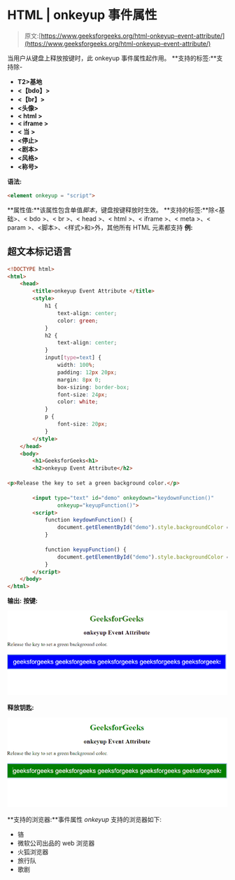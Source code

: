 # HTML | onkeyup 事件属性

> 原文:[https://www.geeksforgeeks.org/html-onkeyup-event-attribute/](https://www.geeksforgeeks.org/html-onkeyup-event-attribute/)

当用户从键盘上释放按键时，此 onkeyup 事件属性起作用。
**支持的标签:**支持除-

*   **T2>基地**
*   **<【bdo】>**
*   **<【br】>**
*   **<头像>**
*   **< html >**
*   **< iframe >**
*   **< 当 >**
*   **<停止>**
*   **<剧本>**
*   **<风格>**
*   **<称号>**

**语法:**

```html
<element onkeyup = "script">
```

**属性值:**该属性包含单值*脚本*，键盘按键释放时生效。
**支持的标签:**除<基础>、< bdo >、< br >、< head >、< html >、< iframe >、< meta >、< param >、<脚本>、<样式>和>外，其他所有 HTML 元素都支持
**例:**

## 超文本标记语言

```html
<!DOCTYPE html>
<html>
    <head>
        <title>onkeyup Event Attribute </title>
        <style>
            h1 {
                text-align: center;
                color: green;
            }
            h2 {
                text-align: center;
            }
            input[type=text] {
                width: 100%;
                padding: 12px 20px;
                margin: 8px 0;
                box-sizing: border-box;
                font-size: 24px;
                color: white;
            }
            p {
                font-size: 20px;
            }
        </style>
    </head>
    <body>
        <h1>GeeksforGeeks<h1>
        <h2>onkeyup Event Attribute</h2>

<p>Release the key to set a green background color.</p>

        <input type="text" id="demo" onkeydown="keydownFunction()"
                onkeyup="keyupFunction()">
        <script>
            function keydownFunction() {
                document.getElementById("demo").style.backgroundColor = "blue";
            }

            function keyupFunction() {
                document.getElementById("demo").style.backgroundColor = "green";
            }
        </script>
    </body>
</html>                   
```

**输出:**
**按键:**

![onkeyup](img/59647a38a162a664c7b92d10efac8fa7.png)

**释放钥匙:**

![onkeyup](img/dfcd78769c07e5d68e7c86c71f6fc7ab.png)

**支持的浏览器:**事件属性 *onkeyup* 支持的浏览器如下:

*   铬
*   微软公司出品的 web 浏览器
*   火狐浏览器
*   旅行队
*   歌剧
